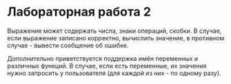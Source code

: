 # Лабораторная работа 2
Выражение может содержать числа, знаки операций, скобки. В случае, если выражение записано корректно, вычислить значение,
в противном случае - вывести сообщение об ошибке.

Дополнительно приветствуется поддержка имён переменных и различных функций. В случае, если есть переменные, их значения
нужно запросить у пользователя (для каждой из них - по одному разу).